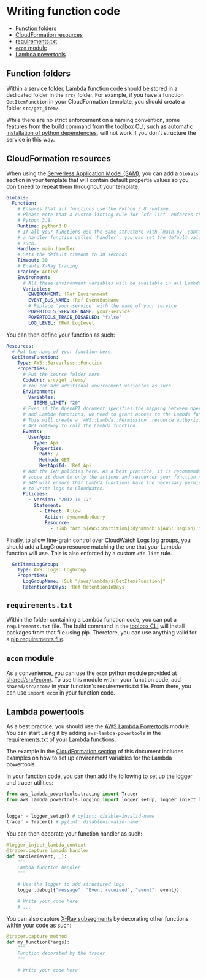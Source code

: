 Writing function code
=====================

* [Function folders](#function-folders)
* [CloudFormation resources](#cloudformation-resources)
* [requirements.txt](#requirementstxt)
* [`ecom` module](#ecom-module)
* [Lambda powertools](#lambda-powertools)

## Function folders

Within a service folder, Lambda function code should be stored in a dedicated folder in the `src/` folder. For example, if you have a function `GetItemFunction` in your CloudFormation template, you should create a folder `src/get_item/`.

While there are no strict enforcement on a naming convention, some features from the build command from the [toolbox CLI](toolbox.md), such as [automatic installation of python dependencies](#requirementstxt), will not work if you don't structure the service in this way.

## CloudFormation resources

When using the [Serverless Application Model (SAM)](https://aws.amazon.com/serverless/sam/), you can add a `Globals` section in your template that will contain default propertie values so you don't need to repeat them throughout your template. 

```yaml
Globals:
  Function:
    # Ensures that all functions use the Python 3.8 runtime.
    # Please note that a custom linting rule for `cfn-lint` enforces the use of
    # Python 3.8.
    Runtime: python3.8
    # If all your functions use the same structure with `main.py` containing
    # a handler function called `handler`, you can set the default value as
    # such.
    Handler: main.handler
    # Sets the default timeout to 30 seconds
    Timeout: 30
    # Enable X-Ray tracing
    Tracing: Active
    Environment:
      # All these environment variables will be available in all Lambda functions
      Variables:
        ENVIRONMENT: !Ref Environment
        EVENT_BUS_NAME: !Ref EventBusName
        # Replace 'your-service' with the name of your service
        POWERTOOLS_SERVICE_NAME: your-service
        POWERTOOLS_TRACE_DISABLED: "false"
        LOG_LEVEL: !Ref LogLevel
```

You can then define your function as such:

```yaml
Resources:
  # Put the name of your function here.
  GetItemsFunction:
    Type: AWS::Serverless::Function
    Properties:
      # Put the source folder here.
      CodeUri: src/get_items/
      # You can add additional environment variables as such.
      Environment:
        Variables:
          ITEMS_LIMIT: "20"
      # Even if the OpenAPI document specifies the mapping between operations
      # and Lambda functions, we need to grant access to the Lambda function.
      # This will create a `AWS::Lambda::Permission` resource authorizing the
      # API Gateway to call the Lambda function.
      Events:
        UserApi:
          Type: Api
          Properties:
            Path: /
            Method: GET
            RestApiId: !Ref Api
      # Add the IAM policies here. As a best practice, it is recommended to
      # scope it down to only the actions and resources your function needs.
      # SAM will ensure that Lambda functions have the necessary permissions
      # to write logs to CloudWatch.
      Policies:
        - Version: "2012-10-17"
          Statement:
            - Effect: Allow
              Action: dynamodb:Query
              Resource:
                - !Sub "arn:${AWS::Partition}:dynamodb:${AWS::Region}:${AWS::AccountId}:table/${Table}"
```

Finally, to allow fine-grain control over [CloudWatch Logs](https://docs.aws.amazon.com/AmazonCloudWatch/latest/logs/WhatIsCloudWatchLogs.html) log groups, you should add a LogGroup resource matching the one that your Lambda function will use. This is also enforced by a custom `cfn-lint` rule.

```yaml
  GetItemsLogGroup:
    Type: AWS::Logs::LogGroup
    Properties:
      LogGroupName: !Sub "/aws/lambda/${GetItemsFunction}"
      RetentionInDays: !Ref RetentionInDays
```

## `requirements.txt`

Within the folder containing a Lambda function code, you can put a `requirements.txt` file. The build command in the [toolbox CLI](toolbox.md) will install packages from that file using pip. Therefore, you can use anything valid for a [pip requirements file](https://pip.readthedocs.io/en/latest/reference/pip_install/#requirements-file-format).

## `ecom` module

As a convenience, you can use the `ecom` python module provided at [shared/src/ecom/](../shared/src/ecom/). To use this module within your function code, add `shared/src/ecom/` in your function's requirements.txt file. From there, you can use `import ecom` in your function code.

## Lambda powertools

As a best practice, you should use the [AWS Lambda Powertools](https://github.com/awslabs/aws-lambda-powertools/tree/develop/python) module. You can start using it by adding `aws-lambda-powertools` in the [requirements.txt](#requirementstxt) of your Lambda functions.

The example in the [CloudFormation section](#cloudformation-resources) of this document includes examples on how to set up environment variables for the Lambda powertools.

In your function code, you can then add the following to set up the logger and tracer utilities:

```python
from aws_lambda_powertools.tracing import Tracer
from aws_lambda_powertools.logging import logger_setup, logger_inject_lambda_context


logger = logger_setup() # pylint: disable=invalid-name
tracer = Tracer() # pylint: disable=invalid-name
```

You can then decorate your function handler as such:

```python
@logger_inject_lambda_context
@tracer.capture_lambda_handler
def handler(event, _):
    """
    Lambda function handler
    """

    # Use the logger to add structured logs
    logger.debug({"message": "Event received", "event": event})

    # Write your code here
    # ...
```

You can also capture [X-Ray subsegments](https://docs.aws.amazon.com/xray/latest/devguide/xray-concepts.html#xray-concepts-subsegments) by decorating other functions within your code as such:

```python
@tracer.capture_method
def my_function(*args):
    """
    Function decorated by the tracer
    """

    # Write your code here
```